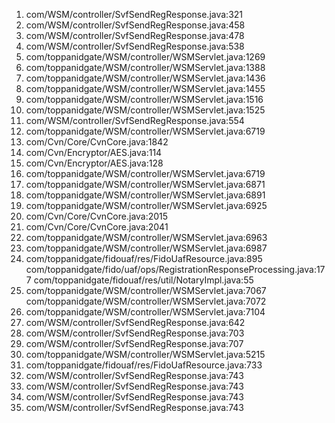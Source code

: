 1. com/WSM/controller/SvfSendRegResponse.java:321
2. com/WSM/controller/SvfSendRegResponse.java:458
3. com/WSM/controller/SvfSendRegResponse.java:478
4. com/WSM/controller/SvfSendRegResponse.java:538
5. com/toppanidgate/WSM/controller/WSMServlet.java:1269
6. com/toppanidgate/WSM/controller/WSMServlet.java:1388
7. com/toppanidgate/WSM/controller/WSMServlet.java:1436
8. com/toppanidgate/WSM/controller/WSMServlet.java:1455
9. com/toppanidgate/WSM/controller/WSMServlet.java:1516
10. com/toppanidgate/WSM/controller/WSMServlet.java:1525
11. com/WSM/controller/SvfSendRegResponse.java:554
12. com/toppanidgate/WSM/controller/WSMServlet.java:6719
13. com/Cvn/Core/CvnCore.java:1842
14. com/Cvn/Encryptor/AES.java:114
15. com/Cvn/Encryptor/AES.java:128
16. com/toppanidgate/WSM/controller/WSMServlet.java:6719
17. com/toppanidgate/WSM/controller/WSMServlet.java:6871
18. com/toppanidgate/WSM/controller/WSMServlet.java:6891
19. com/toppanidgate/WSM/controller/WSMServlet.java:6925
20. com/Cvn/Core/CvnCore.java:2015
21. com/Cvn/Core/CvnCore.java:2041
22. com/toppanidgate/WSM/controller/WSMServlet.java:6963
23. com/toppanidgate/WSM/controller/WSMServlet.java:6987
24. com/toppanidgate/fidouaf/res/FidoUafResource.java:895
    com/toppanidgate/fido/uaf/ops/RegistrationResponseProcessing.java:177
    com/toppanidgate/fidouaf/res/util/NotaryImpl.java:55
25. com/toppanidgate/WSM/controller/WSMServlet.java:7067
    com/toppanidgate/WSM/controller/WSMServlet.java:7072
26. com/toppanidgate/WSM/controller/WSMServlet.java:7104
27. com/WSM/controller/SvfSendRegResponse.java:642
28. com/WSM/controller/SvfSendRegResponse.java:703
29. com/WSM/controller/SvfSendRegResponse.java:707
30. com/toppanidgate/WSM/controller/WSMServlet.java:5215
31. com/toppanidgate/fidouaf/res/FidoUafResource.java:733
32. com/WSM/controller/SvfSendRegResponse.java:743
33. com/WSM/controller/SvfSendRegResponse.java:743
34. com/WSM/controller/SvfSendRegResponse.java:743
35. com/WSM/controller/SvfSendRegResponse.java:743